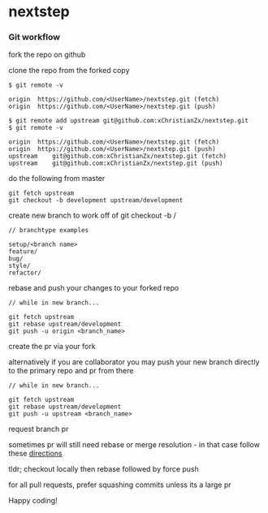 
# nextstep

### Git workflow

fork the repo on github

clone the repo from the forked copy

    $ git remote -v

    origin	https://github.com/<UserName>/nextstep.git (fetch)
    origin	https://github.com/<UserName>/nextstep.git (push)

    $ git remote add upstream git@github.com:xChristianZx/nextstep.git
    $ git remote -v

    origin	https://github.com/<UserName>/nextstep.git (fetch)
    origin	https://github.com/<UserName>/nextstep.git (push)
    upstream	git@github.com:xChristianZx/nextstep.git (fetch)
    upstream	git@github.com:xChristianZx/nextstep.git (push)

do the following from master

    git fetch upstream
    git checkout -b development upstream/development

create new branch to work off of
    git checkout -b <branchType>/<branch name>

    // branchtype examples

    setup/<branch name>
    feature/
    bug/
    style/
    refactor/

rebase and push your changes to your forked repo 

    // while in new branch...
  
    git fetch upstream
    git rebase upstream/development
    git push -u origin <branch_name>

create the pr via your fork

alternatively if you are collaborator you may push your new branch directly to the primary repo and pr from there
    
    // while in new branch...
    
    git fetch upstream
    git rebase upstream/development
    git push -u upstream <branch_name>
    
request branch pr

sometimes pr will still need rebase or merge resolution - in that case follow these [directions](https://github.com/edx/edx-platform/wiki/How-to-Rebase-a-Pull-Request)

tldr; checkout locally then rebase followed by force push

for all pull requests, prefer squashing commits unless its a large pr

Happy coding!

